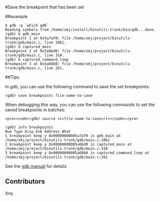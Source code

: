 #Save the breakpoint that has been set

##example

```
$ gdb -q `which gdb`
Reading symbols from /home/xmj/install/binutils-trunk/bin/gdb...done.
(gdb) b gdb_main
Breakpoint 1 at 0x5a7af0: file /home/xmj/project/binutils-trunk/gdb/main.c, line 1061.
(gdb) b captured_main
Breakpoint 2 at 0x5a6bd0: file /home/xmj/project/binutils-trunk/gdb/main.c, line 310.
(gdb) b captured_command_loop
Breakpoint 3 at 0x5a68b0: file /home/xmj/project/binutils-trunk/gdb/main.c, line 261.
```

##Tips

In gdb, you can use the following command to save the set breakpoints:

<pre><code>(gdb) save breakpoints <i>file-name-to-save</i></code></pre>

When debugging this way, you can use the following commands to set the saved breakpoints in batches:

```
<pre><code>(gdb) source <i>file-name-to-save</i></code></pre>

(gdb) info breakpoints
Num Type Disp Enb Address What
1 breakpoint keep y 0x00000000005a7af0 in gdb_main at /home/xmj/project/binutils-trunk/gdb/main.c:1061
2 breakpoint keep y 0x00000000005a6bd0 in captured_main at /home/xmj/project/binutils-trunk/gdb/main.c:310
3 breakpoint keep y 0x00000000005a68b0 in captured_command_loop at /home/xmj/project/binutils-trunk/gdb/main.c:261
```

See the [gdb manual](https://sourceware.org/gdb/download/onlinedocs/gdb/Save-Breakpoints.html#Save-Breakpoints) for details 

## Contributors

Xmj
